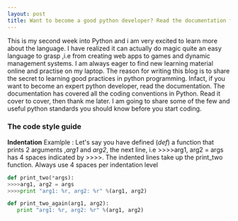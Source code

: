 ```yaml
---
layout: post
title: Want to become a good python developer? Read the documentation first 
---
```




This is my second week into Python and i am very excited to learn more about the language. I have realized it can actually do magic 
quite an easy language to grasp ,i.e from creating web apps to games and dynamic management systems. I am always eager to find new learning material online and practise on my laptop.
The reason for writing this blog is to share the secret to learning good practices in python programming.
Infact, if you want to become an expert python developer, read the documentation. 
The documentation has covered all the coding conventions in Python. Read it cover to cover, then thank me later.
I am going to share some of the few and useful python standards you should know before you start coding. 

### The code style guide
**Indentation**
Examlple :
Let's say you have defined (*def*) a function that prints 2 arguments ,*arg1* and *arg2*, the next line, i.e  >>>>arg1, arg2 = args has 4 spaces indicated by >>>>. The indented lines take up the print_two function.
 Always use 4 spaces per indentation level
 
 ```python
 def print_two(*args):
 >>>>arg1, arg2 = args
 >>>>print "arg1: %r, arg2: %r" %(arg1, arg2)
 
 def print_two_again(arg1, arg2):
    print "arg1: %r, arg2: %r" %(arg1, arg2)

```

 
